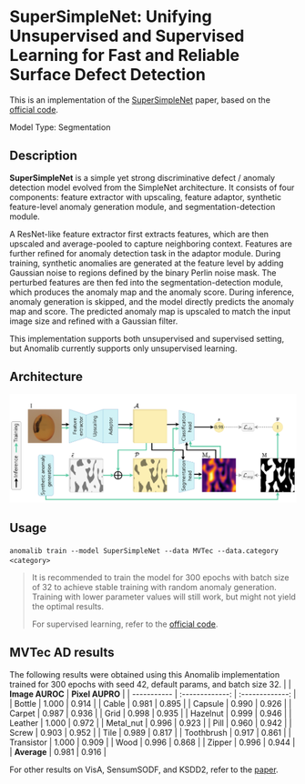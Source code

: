 # SuperSimpleNet: Unifying Unsupervised and Supervised Learning for Fast and Reliable Surface Defect Detection

This is an implementation of the [SuperSimpleNet](https://arxiv.org/pdf/2408.03143) paper, based on the [official code](https://github.com/blaz-r/SuperSimpleNet).

Model Type: Segmentation

## Description

**SuperSimpleNet** is a simple yet strong discriminative defect / anomaly detection model evolved from the SimpleNet architecture. It consists of four components:
feature extractor with upscaling, feature adaptor, synthetic feature-level anomaly generation module, and
segmentation-detection module.

A ResNet-like feature extractor first extracts features, which are then upscaled and
average-pooled to capture neighboring context. Features are further refined for anomaly detection task in the adaptor module.
During training, synthetic anomalies are generated at the feature level by adding Gaussian noise to regions defined by the
binary Perlin noise mask. The perturbed features are then fed into the segmentation-detection
module, which produces the anomaly map and the anomaly score. During inference, anomaly generation is skipped, and the model
directly predicts the anomaly map and score. The predicted anomaly map is upscaled to match the input image size
and refined with a Gaussian filter.

This implementation supports both unsupervised and supervised setting, but Anomalib currently supports only unsupervised learning.

## Architecture

![SuperSimpleNet architecture](/docs/source/images/supersimplenet/architecture.png "SuperSimpleNet architecture")

## Usage

`anomalib train --model SuperSimpleNet --data MVTec --data.category <category>`

> It is recommended to train the model for 300 epochs with batch size of 32 to achieve stable training with random anomaly generation. Training with lower parameter values will still work, but might not yield the optimal results.
>
> For supervised learning, refer to the [official code](https://github.com/blaz-r/SuperSimpleNet).

## MVTec AD results

The following results were obtained using this Anomalib implementation trained for 300 epochs with seed 42, default params, and batch size 32.
| | **Image AUROC** | **Pixel AUPRO** |
| ----------- | :-------------: | :-------------: |
| Bottle | 1.000 | 0.914 |
| Cable | 0.981 | 0.895 |
| Capsule | 0.990 | 0.926 |
| Carpet | 0.987 | 0.936 |
| Grid | 0.998 | 0.935 |
| Hazelnut | 0.999 | 0.946 |
| Leather | 1.000 | 0.972 |
| Metal_nut | 0.996 | 0.923 |
| Pill | 0.960 | 0.942 |
| Screw | 0.903 | 0.952 |
| Tile | 0.989 | 0.817 |
| Toothbrush | 0.917 | 0.861 |
| Transistor | 1.000 | 0.909 |
| Wood | 0.996 | 0.868 |
| Zipper | 0.996 | 0.944 |
| **Average** | 0.981 | 0.916 |

For other results on VisA, SensumSODF, and KSDD2, refer to the [paper](https://arxiv.org/pdf/2408.03143).
